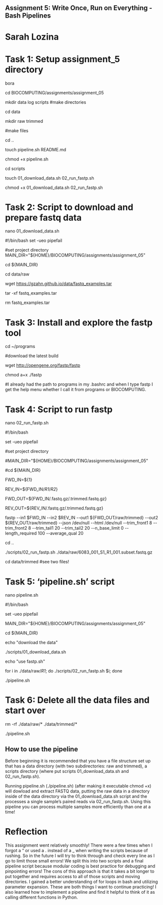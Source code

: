 ## Assignment 5: Write Once, Run on Everything - Bash Pipelines

# Sarah Lozina


# Task 1: Setup assignment_5 directory

bora

cd BIOCOMPUTING/assignments/assignment_05 

mkdir data log scripts #make directories 

cd data 

mkdir raw trimmed

#make files

cd ..

touch pipeline.sh README.md 

chmod +x pipeline.sh

cd scripts

touch 01_download_data.sh 02_run_fastp.sh

chmod +x 01_download_data.sh 02_run_fastp.sh 


# Task 2: Script to download and prepare fastq data

nano 01_download_data.sh

#!/bin/bash
set -ueo pipefail

#set project directory
MAIN_DIR="${HOME}/BIOCOMPUTING/assignments/assignment_05"

cd ${MAIN_DIR}

cd data/raw

wget https://gzahn.github.io/data/fastq_examples.tar

tar -xf fastq_examples.tar

rm fastq_examples.tar


# Task 3: Install and explore the fastp tool 

cd ~/programs

#download the latest build

wget http://opengene.org/fastp/fastp

chmod a+x ./fastp

#I already had the path to programs in my .bashrc and when I type fastp I get the help menu whether I call it from programs or BIOCOMPUTING.


# Task 4: Script to run fastp

nano 02_run_fastp.sh

#!/bin/bash

set -ueo pipefail

#set project directory
 
#MAIN_DIR="${HOME}/BIOCOMPUTING/assignments/assignment_05"

#cd ${MAIN_DIR}

FWD_IN=${1}

REV_IN=${FWD_IN/_R1_/_R2_}

FWD_OUT=${FWD_IN/.fastq.gz/.trimmed.fastq.gz}

REV_OUT=${REV_IN/.fastq.gz/.trimmed.fastq.gz}

fastp --in1 $FWD_IN --in2 $REV_IN --out1 ${FWD_OUT/raw/trimmed} --out2 ${REV_OUT/raw/trimmed} --json /dev/null --html /dev/null --trim_front1 8 --trim_front2 8 --trim_tail1 20 --trim_tail2 20 --n_base_limit 0 --length_required 100 --average_qual 20

cd ..

./scripts/02_run_fastp.sh ./data/raw/6083_001_S1_R1_001.subset.fastq.gz

cd data/trimmed #see two files!


# Task 5: ‘pipeline.sh’ script

nano pipeline.sh

#!/bin/bash

set -ueo pipefail

MAIN_DIR="${HOME}/BIOCOMPUTING/assignments/assignment_05"

cd ${MAIN_DIR}

echo "download the data"

./scripts/01_download_data.sh

echo "use fastp.sh"

for i in ./data/raw/*_R1_*; do ./scripts/02_run_fastp.sh $i; done

./pipeline.sh


# Task 6: Delete all the data files and start over 

rm -rf ./data/raw/* ./data/trimmed/*

./pipeline.sh


## How to use the pipeline

Before beginning it is recommended that you have a file structure set up that has a data directory (with two subdirectories: raw and trimmed), a scripts directory (where put scripts 01_download_data.sh and 02_run_fastp.sh).

Running pipeline.sh (./pipeline.sh) (after making it executable chmod +x) will dowload and extract FASTQ data, putting the raw data in a directory inside of the data directory via the 01_download_data.sh script and the processes a single sample’s paired reads via 02_run_fastp.sh. Using this pipeline you can process multiple samples more efficiently than one at a time!


# Reflection 

This assignment went relatively smoothly! There were a few times when I forgot a “ or used a . instead of a _ when writing the scripts because of rushing. So in the future I will try to think through and check every line as I go to limit those small errors! We split this into two scripts and a final pipeline script because modular coding is best practice for debugging and pinpointing errors! The cons of this approach is that it takes a bit longer to put together and requires access to all of those scripts and moving directories. I gained a better understanding of for loops in bash and utilizing parameter expansion. These are both things I want to continue practicing! I also learned how to implement a pipeline and find it helpful to think of it as calling different functions in Python.
